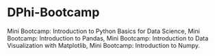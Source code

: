 # DPhi-Bootcamp
Mini Bootcamp: Introduction to Python Basics for Data Science, 
Mini Bootcamp: Introduction to Pandas, 
Mini Bootcamp: Introduction to Data Visualization with Matplotlib, 
Mini Bootcamp: Introduction to Numpy. 
